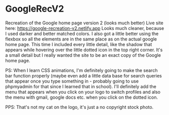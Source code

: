 # GoogleRecV2
Recreation of the Google home page version 2 (looks much better)
Live site here: https://google-recreation-v2.netlify.app
Looks much cleaner, because I used darker and better matched colors.
I also got a little better using the flexbox so all the elements are in the same place as on the actual google home page.
This time I included every little detail, like the shadow that appears while hovering over the little dotted icon in the top right corner. It's a small detail but I really wanted the site to be an exact copy of the Google home page.

PS: When I learn CSS animations, I'm definitely going to make the search bar function properly (maybe even add a little data base for search queries that appear once you type something in - probably going to use phpmyadmin for that since I learned that in school). I'll definitely add the menu that appears when you click on your logo to switch profiles and also the menu with gmail, google docs etc. when you click on the dotted icon.

PPS: That's not my cat on the logo, it's just a no copyright stock photo.
